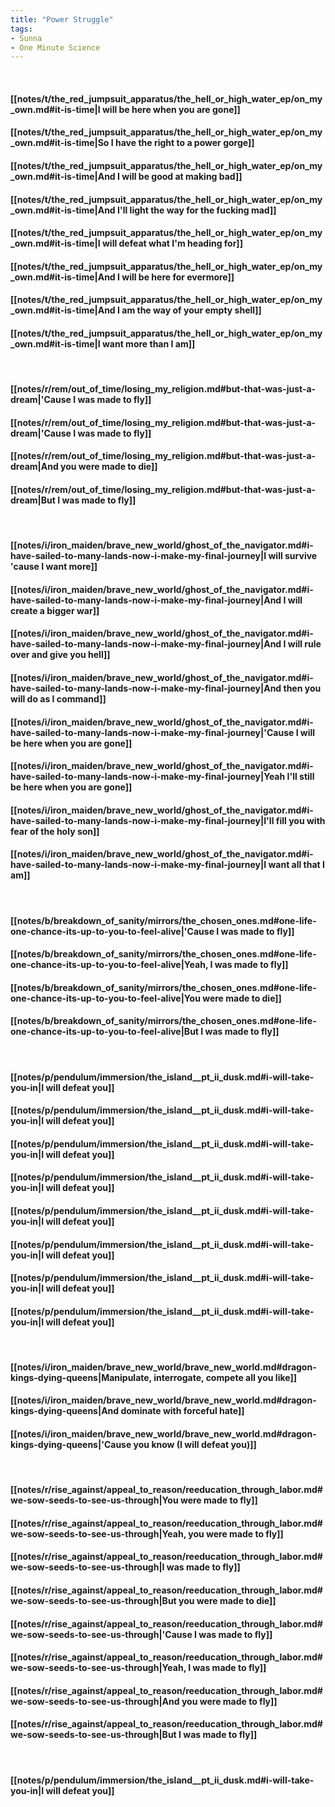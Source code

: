 ```yaml
---
title: "Power Struggle"
tags:
- Sunna
- One Minute Science
---
```

&nbsp;
#### [[notes/t/the_red_jumpsuit_apparatus/the_hell_or_high_water_ep/on_my_own.md#it-is-time|I will be here when you are gone]]
#### [[notes/t/the_red_jumpsuit_apparatus/the_hell_or_high_water_ep/on_my_own.md#it-is-time|So I have the right to a power gorge]]
#### [[notes/t/the_red_jumpsuit_apparatus/the_hell_or_high_water_ep/on_my_own.md#it-is-time|And I will be good at making bad]]
#### [[notes/t/the_red_jumpsuit_apparatus/the_hell_or_high_water_ep/on_my_own.md#it-is-time|And I'll light the way for the fucking mad]]
#### [[notes/t/the_red_jumpsuit_apparatus/the_hell_or_high_water_ep/on_my_own.md#it-is-time|I will defeat what I'm heading for]]
#### [[notes/t/the_red_jumpsuit_apparatus/the_hell_or_high_water_ep/on_my_own.md#it-is-time|And I will be here for evermore]]
#### [[notes/t/the_red_jumpsuit_apparatus/the_hell_or_high_water_ep/on_my_own.md#it-is-time|And I am the way of your empty shell]]
#### [[notes/t/the_red_jumpsuit_apparatus/the_hell_or_high_water_ep/on_my_own.md#it-is-time|I want more than I am]]
&nbsp;
#### [[notes/r/rem/out_of_time/losing_my_religion.md#but-that-was-just-a-dream|'Cause I was made to fly]]
#### [[notes/r/rem/out_of_time/losing_my_religion.md#but-that-was-just-a-dream|'Cause I was made to fly]]
#### [[notes/r/rem/out_of_time/losing_my_religion.md#but-that-was-just-a-dream|And you were made to die]]
#### [[notes/r/rem/out_of_time/losing_my_religion.md#but-that-was-just-a-dream|But I was made to fly]]
&nbsp;
#### [[notes/i/iron_maiden/brave_new_world/ghost_of_the_navigator.md#i-have-sailed-to-many-lands-now-i-make-my-final-journey|I will survive 'cause I want more]]
#### [[notes/i/iron_maiden/brave_new_world/ghost_of_the_navigator.md#i-have-sailed-to-many-lands-now-i-make-my-final-journey|And I will create a bigger war]]
#### [[notes/i/iron_maiden/brave_new_world/ghost_of_the_navigator.md#i-have-sailed-to-many-lands-now-i-make-my-final-journey|And I will rule over and give you hell]]
#### [[notes/i/iron_maiden/brave_new_world/ghost_of_the_navigator.md#i-have-sailed-to-many-lands-now-i-make-my-final-journey|And then you will do as I command]]
#### [[notes/i/iron_maiden/brave_new_world/ghost_of_the_navigator.md#i-have-sailed-to-many-lands-now-i-make-my-final-journey|'Cause I will be here when you are gone]]
#### [[notes/i/iron_maiden/brave_new_world/ghost_of_the_navigator.md#i-have-sailed-to-many-lands-now-i-make-my-final-journey|Yeah I'll still be here when you are gone]]
#### [[notes/i/iron_maiden/brave_new_world/ghost_of_the_navigator.md#i-have-sailed-to-many-lands-now-i-make-my-final-journey|I'll fill you with fear of the holy son]]
#### [[notes/i/iron_maiden/brave_new_world/ghost_of_the_navigator.md#i-have-sailed-to-many-lands-now-i-make-my-final-journey|I want all that I am]]
&nbsp;
#### [[notes/b/breakdown_of_sanity/mirrors/the_chosen_ones.md#one-life-one-chance-its-up-to-you-to-feel-alive|'Cause I was made to fly]]
#### [[notes/b/breakdown_of_sanity/mirrors/the_chosen_ones.md#one-life-one-chance-its-up-to-you-to-feel-alive|Yeah, I was made to fly]]
#### [[notes/b/breakdown_of_sanity/mirrors/the_chosen_ones.md#one-life-one-chance-its-up-to-you-to-feel-alive|You were made to die]]
#### [[notes/b/breakdown_of_sanity/mirrors/the_chosen_ones.md#one-life-one-chance-its-up-to-you-to-feel-alive|But I was made to fly]]
&nbsp;
#### [[notes/p/pendulum/immersion/the_island__pt_ii_dusk.md#i-will-take-you-in|I will defeat you]]
#### [[notes/p/pendulum/immersion/the_island__pt_ii_dusk.md#i-will-take-you-in|I will defeat you]]
#### [[notes/p/pendulum/immersion/the_island__pt_ii_dusk.md#i-will-take-you-in|I will defeat you]]
#### [[notes/p/pendulum/immersion/the_island__pt_ii_dusk.md#i-will-take-you-in|I will defeat you]]
#### [[notes/p/pendulum/immersion/the_island__pt_ii_dusk.md#i-will-take-you-in|I will defeat you]]
#### [[notes/p/pendulum/immersion/the_island__pt_ii_dusk.md#i-will-take-you-in|I will defeat you]]
#### [[notes/p/pendulum/immersion/the_island__pt_ii_dusk.md#i-will-take-you-in|I will defeat you]]
#### [[notes/p/pendulum/immersion/the_island__pt_ii_dusk.md#i-will-take-you-in|I will defeat you]]
&nbsp;
#### [[notes/i/iron_maiden/brave_new_world/brave_new_world.md#dragon-kings-dying-queens|Manipulate, interrogate, compete all you like]]
#### [[notes/i/iron_maiden/brave_new_world/brave_new_world.md#dragon-kings-dying-queens|And dominate with forceful hate]]
#### [[notes/i/iron_maiden/brave_new_world/brave_new_world.md#dragon-kings-dying-queens|'Cause you know (I will defeat you)]]
&nbsp;
#### [[notes/r/rise_against/appeal_to_reason/reeducation_through_labor.md#we-sow-seeds-to-see-us-through|You were made to fly]]
#### [[notes/r/rise_against/appeal_to_reason/reeducation_through_labor.md#we-sow-seeds-to-see-us-through|Yeah, you were made to fly]]
#### [[notes/r/rise_against/appeal_to_reason/reeducation_through_labor.md#we-sow-seeds-to-see-us-through|I was made to fly]]
#### [[notes/r/rise_against/appeal_to_reason/reeducation_through_labor.md#we-sow-seeds-to-see-us-through|But you were made to die]]
#### [[notes/r/rise_against/appeal_to_reason/reeducation_through_labor.md#we-sow-seeds-to-see-us-through|'Cause I was made to fly]]
#### [[notes/r/rise_against/appeal_to_reason/reeducation_through_labor.md#we-sow-seeds-to-see-us-through|Yeah, I was made to fly]]
#### [[notes/r/rise_against/appeal_to_reason/reeducation_through_labor.md#we-sow-seeds-to-see-us-through|And you were made to fly]]
#### [[notes/r/rise_against/appeal_to_reason/reeducation_through_labor.md#we-sow-seeds-to-see-us-through|But I was made to fly]]
&nbsp;
#### [[notes/p/pendulum/immersion/the_island__pt_ii_dusk.md#i-will-take-you-in|I will defeat you]]
